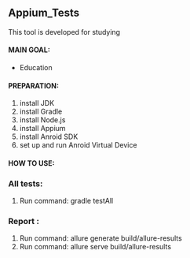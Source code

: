 Appium_Tests
-------------
This tool is developed for studying

#### MAIN GOAL:

- Education

#### PREPARATION:

1. install JDK
2. install Gradle
3. install  Node.js
4. install Appium
5. install Anroid SDK
6. set up and run Anroid Virtual Device


#### HOW TO USE:

### All tests:
1. Run command:  gradle testAll

### Report :
1. Run command:  allure generate build/allure-results
2. Run command:  allure serve build/allure-results

